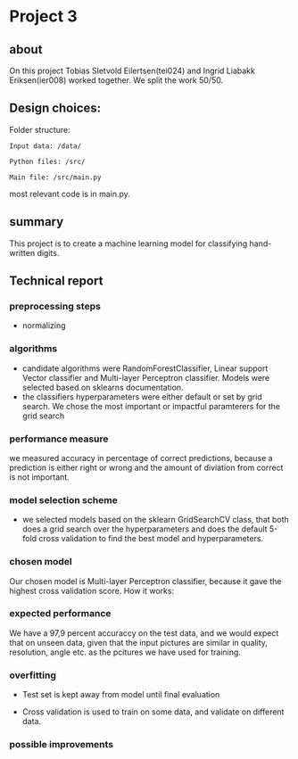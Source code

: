 # Project 3

## about

On this project Tobias Sletvold Eilertsen(tei024) and Ingrid Liabakk Eriksen(ier008) worked together. We split the work 50/50.

## Design choices:

Folder structure:

    Input data: /data/

    Python files: /src/

    Main file: /src/main.py

most relevant code is in main.py.

## summary

This project is to create a machine learning model for classifying hand-written digits.

## Technical report

### preprocessing steps

- normalizing

### algorithms

- candidate algorithms were RandomForestClassifier, Linear support Vector classifier and Multi-layer Perceptron classifier. Models were selected based on sklearns documentation.
- the classifiers hyperparameters were either default or set by grid search. We chose the most important or impactful paramterers for the grid search

### performance measure

we measured accuracy in percentage of correct predictions, because a prediction is either right or wrong and the amount of diviation from correct is not important.

### model selection scheme

- we selected models based on the sklearn GridSearchCV class, that both does a grid search over the hyperparameters and does the default 5-fold cross validation to find the best model and hyperparameters.

### chosen model

Our chosen model is Multi-layer Perceptron classifier, because it gave the highest cross validation score.
How it works: 

### expected performance

We have a 97,9 percent accuraccy on the test data, and we would expect that on unseen data, given that the input pictures are similar in quality, resolution, angle etc. as the pcitures we have used for training.

### overfitting

- Test set is kept away from model until final evaluation

- Cross validation is used to train on some data, and validate on different data.

### possible improvements

